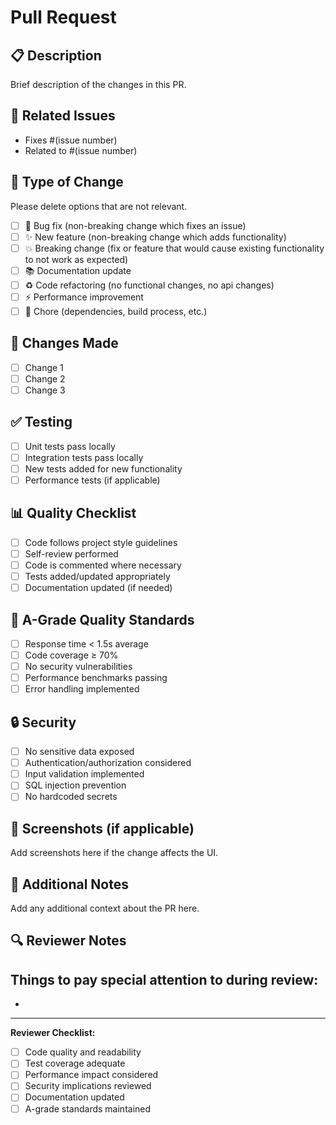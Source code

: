 # Pull Request

## 📋 Description
Brief description of the changes in this PR.

## 🔗 Related Issues
- Fixes #(issue number)
- Related to #(issue number)

## 🧪 Type of Change
Please delete options that are not relevant.

- [ ] 🐛 Bug fix (non-breaking change which fixes an issue)
- [ ] ✨ New feature (non-breaking change which adds functionality)
- [ ] 💥 Breaking change (fix or feature that would cause existing functionality to not work as expected)
- [ ] 📚 Documentation update
- [ ] ♻️ Code refactoring (no functional changes, no api changes)
- [ ] ⚡ Performance improvement
- [ ] 🧹 Chore (dependencies, build process, etc.)

## 🚀 Changes Made
- [ ] Change 1
- [ ] Change 2
- [ ] Change 3

## ✅ Testing
- [ ] Unit tests pass locally
- [ ] Integration tests pass locally
- [ ] New tests added for new functionality
- [ ] Performance tests (if applicable)

## 📊 Quality Checklist
- [ ] Code follows project style guidelines
- [ ] Self-review performed
- [ ] Code is commented where necessary
- [ ] Tests added/updated appropriately
- [ ] Documentation updated (if needed)

## 🎯 A-Grade Quality Standards
- [ ] Response time < 1.5s average
- [ ] Code coverage ≥ 70%
- [ ] No security vulnerabilities
- [ ] Performance benchmarks passing
- [ ] Error handling implemented

## 🔒 Security
- [ ] No sensitive data exposed
- [ ] Authentication/authorization considered
- [ ] Input validation implemented
- [ ] SQL injection prevention
- [ ] No hardcoded secrets

## 📸 Screenshots (if applicable)
Add screenshots here if the change affects the UI.

## 📝 Additional Notes
Add any additional context about the PR here.

## 🔍 Reviewer Notes
Things to pay special attention to during review:
-
-

---
**Reviewer Checklist:**
- [ ] Code quality and readability
- [ ] Test coverage adequate
- [ ] Performance impact considered
- [ ] Security implications reviewed
- [ ] Documentation updated
- [ ] A-grade standards maintained